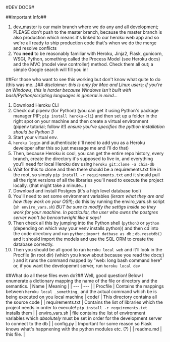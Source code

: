 #DEV DOCS#

##Important Info##
1) dev_master is our main branch where we do any and all development; PLEASE don't push to the master branch, because the master branch is also production
   which means it's linked to our heroku web app and so we're all ready to ship production code that's when we do the merge and resolve conflicts
2) You **need** to be reasonably familiar with Heroku, Jinja2, Flask, gunicorn, WSGI, Python, something called the Process Model (see Heroku docs) and
   the MVC (model view controller) method. Check them all out; a simple Google search will fill you in!


##For those who want to see this working but don't know what quite to do (this was me...)##
_disclaimer: this is only for Mac and Linux users; if you're on Windows, this is harder because Windows isn't built with bash/Python/scripting languages in
general in mind..._
1) Download Heroku CLI
2) Check out pipenv (for Python) (you can get it using Python's package manager PIP; `pip install heroku-cli`) and then set up a folder in the right spot on
   your machine and then create a virtual environment (pipenv tutorial; follow it!) *ensure you've specifiec the python installation should be Python 3*
3) Start your virtual env. 
4) `heroku login` and authenticate (i'll need to add you as a Heroku developer after this so just message me and I'll do that)
5) Then, because Heroku is cool, you can get the entire repo history, every branch, create the directory it's supposed to live in, and everything you'll 
   need for local Heroku dev using `heroku git:clone -a chia-db`
6) Wait for this to clone and then there should be a requirements.txt file in the root, so simply `pip install -r requirements.txt` and it should 
   pull all the right versions of all the libraries you'll need to execute the project locally. (that might take a minute...)
7) Download and install Postgres (it's a high level database tool)
8) You'll need to set some environment variables (*lerarn what they are and how they work on your OS!!*); do this by running the enviro_vars.sh script
   (`sh enviro_vars.sh`) *BUT be sure to modify the settigs inside so they work for your machine. In pacticular, the user who owns the postgres server 
   won't be _bencartwright_ like it says!*
9) Then check all this by jumping into the Python shell (`python3` or `python` (depending on which way your venv installs python)) and then cd into the 
   code directory and run `python`; `import datbase as db` ; `db.resetdb()` and it should import the models and use the SQL ORM to create the database 
   correctly.
10) Then you should be all good to run `heroku local web` and it'll look in the Procfile (in root dir) (which you know about because you read the docs;) )
    and it runs the command mapped by "web: long bash command here" or, if you want the developemnt server, run `heroku local dev`

##What do all these files even do?##
Well, good question!
Below I enumerate a dictionary mapping the name of the file or directory and the semantics.
| Name | Meaning |
| --- | --- |
| Procfile | Contains the mappings between `heroku local _something_` and the actual command which be is being executed on you local machine
| code/ | This directory contains all the source code  |
| requirements.txt | Contains the list of libraries which the project needs in order to execute! `pip install -r requirements.txt ` installs them  |
| enviro_vars.sh  | file contains the list of environment variables which *absolutely* must be set in order for the development server to connect to the db |
| config.py | Important for some reason so Flask knows what's happnening with the python modules etc. (?) |
| readme.md  | this file. |